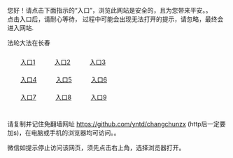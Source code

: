 您好！请点击下面指示的“入口”，浏览此网站是安全的，且为您带来平安。。 <br/>
点击入口后，请耐心等待， 过程中可能会出现无法打开的提示，请忽略，最终会进入网站. </br>

法轮大法在长春<br/>
<div style="padding:10px"><a style="margin:20px" target="_blank" href="https://d37alem5o59f91.cloudfront.net/2Qpsp?ajufmmn" id="ccLink1" rel="nofollow">入口1</a> <a target="_blank" style="margin:20px" href="https://d5qlgjgc2u9o9.cloudfront.net/2Qpsp?sssim" id="ccLink2" rel="nofollow">入口2</a> <a style="margin:20px" target="_blank" href="https://d3pf1iubtl6x5p.cloudfront.net/2Qpsp?tooeyui" id="ccLink3" rel="nofollow">入口3</a></div>

<div style="padding:10px" ><a style="margin:20px" target="_blank" href="https://d37alem5o59f91.cloudfront.net/2Qpsp?ajufmmn" id="ccLink4" rel="nofollow">入口4</a> <a style="margin:20px" href="https://d5qlgjgc2u9o9.cloudfront.net/2Qpsp?sssim" target="_blank" id="ccLink5" rel="nofollow">入口5</a> <a style="margin:20px" href="https://d3pf1iubtl6x5p.cloudfront.net/2Qpsp?tooeyui" target="_blank" id="ccLink6" rel="nofollow">入口6</a></div>

<div style="padding:10px"><a style="margin:20px" target="_blank" href="https://d37alem5o59f91.cloudfront.net/2Qpsp?ajufmmn" id="ccLink7" rel="nofollow">入口7</a> <a style="margin:20px" href="https://d5qlgjgc2u9o9.cloudfront.net/2Qpsp?sssim" target="_blank" id="ccLink8" rel="nofollow">入口8</a> <a style="margin:20px" target="_blank" href="https://d3pf1iubtl6x5p.cloudfront.net/2Qpsp?tooeyui" id="ccLink9" rel="nofollow">入口9</a></div>

<br/>



请复制并记住免翻墙网址 https://github.com/yntd/changchunzx (http后一定要加s)，在电脑或手机的浏览器均可访问。。<br/>

微信如提示停止访问该网页，须先点击右上角，选择浏览器打开。
